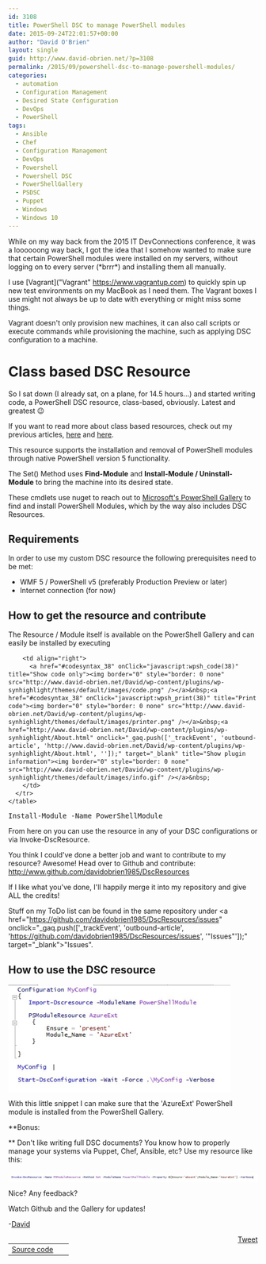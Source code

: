 ```yaml
---
id: 3108
title: PowerShell DSC to manage PowerShell modules
date: 2015-09-24T22:01:57+00:00
author: "David O'Brien"
layout: single
guid: http://www.david-obrien.net/?p=3108
permalink: /2015/09/powershell-dsc-to-manage-powershell-modules/
categories:
  - automation
  - Configuration Management
  - Desired State Configuration
  - DevOps
  - PowerShell
tags:
  - Ansible
  - Chef
  - Configuration Management
  - DevOps
  - Powershell
  - Powershell DSC
  - PowerShellGallery
  - PSDSC
  - Puppet
  - Windows
  - Windows 10
---
```

While on my way back from the 2015 IT DevConnections conference, it was a loooooong way back, I got the idea that I somehow wanted to make sure that certain PowerShell modules were installed on my servers, without logging on to every server (\*brrr\*) and installing them all manually.
  
I use [Vagrant]("Vagrant" https://www.vagrantup.com) to quickly spin up new test environments on my MacBook as I need them. The Vagrant boxes I use might not always be up to date with everything or might miss some things.

Vagrant doesn't only provision new machines, it can also call scripts or execute commands while provisioning the machine, such as applying DSC configuration to a machine.

<!--more-->

# Class based DSC Resource

So I sat down (I already sat, on a plane, for 14.5 hours...) and started writing code, a PowerShell DSC resource, class-based, obviously. Latest and greatest 😉
  
If you want to read more about class based resources, check out my previous articles, [here](http://www.david-obrien.net/2015/02/windows-powershell-dsc-classes-introduction-part-1/) and [here](http://www.david-obrien.net/2015/02/windows-powershell-dsc-classes-resource-basics-part-2/).
  
This resource supports the installation and removal of PowerShell modules through native PowerShell version 5 functionality.
  
The Set() Method uses **Find-Module** and **Install-Module / Uninstall-Module** to bring the machine into its desired state.
  
These cmdlets use nuget to reach out to [Microsoft's PowerShell Gallery](http://www.powershellgallery.com) to find and install PowerShell Modules, which by the way also includes DSC Resources.

## Requirements

In order to use my custom DSC resource the following prerequisites need to be met:

  * WMF 5 / PowerShell v5 (preferably Production Preview or later)
  * Internet connection (for now)

## How to get the resource and contribute

The Resource / Module itself is available on the PowerShell Gallery and can easily be installed by executing
  


<div id="wpshdo_38" class="wp-synhighlighter-outer">
  <div id="wpshdt_38" class="wp-synhighlighter-expanded">
    <table border="0" width="100%">
      <tr>
        <td align="left" width="80%">
          <a name="#codesyntax_38"></a><a id="wpshat_38" class="wp-synhighlighter-title" href="#codesyntax_38"  onClick="javascript:wpsh_toggleBlock(38)" title="Click to show/hide code block">Source code</a>
        </td>
        
        <td align="right">
          <a href="#codesyntax_38" onClick="javascript:wpsh_code(38)" title="Show code only"><img border="0" style="border: 0 none" src="http://www.david-obrien.net/David/wp-content/plugins/wp-synhighlight/themes/default/images/code.png" /></a>&nbsp;<a href="#codesyntax_38" onClick="javascript:wpsh_print(38)" title="Print code"><img border="0" style="border: 0 none" src="http://www.david-obrien.net/David/wp-content/plugins/wp-synhighlight/themes/default/images/printer.png" /></a>&nbsp;<a href="http://www.david-obrien.net/David/wp-content/plugins/wp-synhighlight/About.html" onclick="_gaq.push(['_trackEvent', 'outbound-article', 'http://www.david-obrien.net/David/wp-content/plugins/wp-synhighlight/About.html', '']);" target="_blank" title="Show plugin information"><img border="0" style="border: 0 none" src="http://www.david-obrien.net/David/wp-content/plugins/wp-synhighlight/themes/default/images/info.gif" /></a>&nbsp;
        </td>
      </tr>
    </table>
  </div>
  
  <div id="wpshdi_38" class="wp-synhighlighter-inner" style="display: block;">
    <pre class="powershell" style="font-family:monospace;">Install<span class="sy0">-</span>Module <span class="kw5">-Name</span> PowerShellModule</pre>
  </div>
</div>


  
From here on you can use the resource in any of your DSC configurations or via Invoke-DscResource.
  
You think I could've done a better job and want to contribute to my resource? Awesome! Head over to Github and contribute: <a href="http://www.github.com/davidobrien1985/DscResources" onclick="_gaq.push(['_trackEvent', 'outbound-article', 'http://www.github.com/davidobrien1985/DscResources', 'http://www.github.com/davidobrien1985/DscResources']);" >http://www.github.com/davidobrien1985/DscResources</a>
  
If I like what you've done, I'll happily merge it into my repository and give ALL the credits!
  
Stuff on my ToDo list can be found in the same repository under <a href="https://github.com/davidobrien1985/DscResources/issues" onclick="_gaq.push(['_trackEvent', 'outbound-article', 'https://github.com/davidobrien1985/DscResources/issues', '"Issues"']);" target="_blank">"Issues"</a>.

## How to use the DSC resource

<a href="/media/2015/09/1443095754_full.jpeg" onclick="_gaq.push(['_trackEvent', 'outbound-article', '/media/2015/09/1443095754_full.jpeg', '']);" target="_blank"><img class="img-responsive aligncenter" src="/media/2015/09/1443095754_thumb.jpeg" alt="" align="middle" /></a>

With this little snippet I can make sure that the 'AzureExt' PowerShell module is installed from the PowerShell Gallery.

**Bonus:
  
** Don't like writing full DSC documents? You know how to properly manage your systems via Puppet, Chef, Ansible, etc? Use my resource like this:

<a href="/media/2015/09/1443096018_full.jpeg" onclick="_gaq.push(['_trackEvent', 'outbound-article', '/media/2015/09/1443096018_full.jpeg', '']);" target="_blank"><img class="img-responsive aligncenter" src="/media/2015/09/1443096018_thumb.jpeg" alt="" align="middle" /></a>

Nice? Any feedback?

Watch Github and the Gallery for updates!

-<a href="http://www.twitter.com/david_obrien" onclick="_gaq.push(['_trackEvent', 'outbound-article', 'http://www.twitter.com/david_obrien', 'David']);" target="_blank">David</a> 

<div style="float: right; margin-left: 10px;">
  <a href="https://twitter.com/share" onclick="_gaq.push(['_trackEvent', 'outbound-article', 'https://twitter.com/share', 'Tweet']);" class="twitter-share-button" data-hashtags="Ansible,Chef,Configuration+Management,DevOps,Powershell,Powershell+DSC,PowerShellGallery,PSDSC,Puppet,Windows,Windows+10" data-count="vertical" data-url="http://www.david-obrien.net/2015/09/powershell-dsc-to-manage-powershell-modules/">Tweet</a>
</div>


